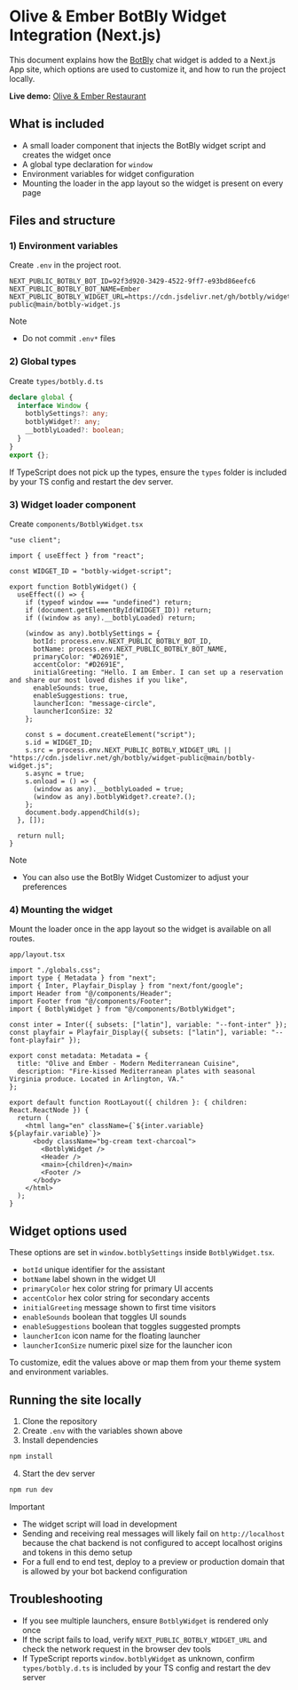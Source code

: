 # Olive & Ember BotBly Widget Integration (Next.js)

This document explains how the [BotBly](https://botbly.com) chat widget is added to a Next.js App site, which options are used to customize it, and how to run the project locally.

**Live demo:** [Olive & Ember Restaurant](https://oliveemberrestaurant.vercel.app/)


## What is included

- A small loader component that injects the BotBly widget script and creates the widget once
- A global type declaration for `window`
- Environment variables for widget configuration
- Mounting the loader in the app layout so the widget is present on every page

## Files and structure

### 1) Environment variables

Create `.env` in the project root.

```
NEXT_PUBLIC_BOTBLY_BOT_ID=92f3d920-3429-4522-9ff7-e93bd86eefc6
NEXT_PUBLIC_BOTBLY_BOT_NAME=Ember
NEXT_PUBLIC_BOTBLY_WIDGET_URL=https://cdn.jsdelivr.net/gh/botbly/widget-public@main/botbly-widget.js
```

Note

- Do not commit `.env*` files

### 2) Global types

Create `types/botbly.d.ts`

```ts
declare global {
  interface Window {
    botblySettings?: any;
    botblyWidget?: any;
    __botblyLoaded?: boolean;
  }
}
export {};
```

If TypeScript does not pick up the types, ensure the `types` folder is included by your TS config and restart the dev server.

### 3) Widget loader component

Create `components/BotblyWidget.tsx`

```tsx
"use client";

import { useEffect } from "react";

const WIDGET_ID = "botbly-widget-script";

export function BotblyWidget() {
  useEffect(() => {
    if (typeof window === "undefined") return;
    if (document.getElementById(WIDGET_ID)) return;
    if ((window as any).__botblyLoaded) return;

    (window as any).botblySettings = {
      botId: process.env.NEXT_PUBLIC_BOTBLY_BOT_ID,
      botName: process.env.NEXT_PUBLIC_BOTBLY_BOT_NAME,
      primaryColor: "#D2691E",
      accentColor: "#D2691E",
      initialGreeting: "Hello. I am Ember. I can set up a reservation and share our most loved dishes if you like",
      enableSounds: true,
      enableSuggestions: true,
      launcherIcon: "message-circle",
      launcherIconSize: 32
    };

    const s = document.createElement("script");
    s.id = WIDGET_ID;
    s.src = process.env.NEXT_PUBLIC_BOTBLY_WIDGET_URL || "https://cdn.jsdelivr.net/gh/botbly/widget-public@main/botbly-widget.js";
    s.async = true;
    s.onload = () => {
      (window as any).__botblyLoaded = true;
      (window as any).botblyWidget?.create?.();
    };
    document.body.appendChild(s);
  }, []);

  return null;
}
```

Note
- You can also use the BotBly Widget Customizer to adjust your preferences

### 4) Mounting the widget

Mount the loader once in the app layout so the widget is available on all routes.

`app/layout.tsx`

```tsx
import "./globals.css";
import type { Metadata } from "next";
import { Inter, Playfair_Display } from "next/font/google";
import Header from "@/components/Header";
import Footer from "@/components/Footer";
import { BotblyWidget } from "@/components/BotblyWidget";

const inter = Inter({ subsets: ["latin"], variable: "--font-inter" });
const playfair = Playfair_Display({ subsets: ["latin"], variable: "--font-playfair" });

export const metadata: Metadata = {
  title: "Olive and Ember - Modern Mediterranean Cuisine",
  description: "Fire-kissed Mediterranean plates with seasonal Virginia produce. Located in Arlington, VA."
};

export default function RootLayout({ children }: { children: React.ReactNode }) {
  return (
    <html lang="en" className={`${inter.variable} ${playfair.variable}`}>
      <body className="bg-cream text-charcoal">
        <BotblyWidget />
        <Header />
        <main>{children}</main>
        <Footer />
      </body>
    </html>
  );
}
```

## Widget options used

These options are set in `window.botblySettings` inside `BotblyWidget.tsx`.

- `botId` unique identifier for the assistant
- `botName` label shown in the widget UI
- `primaryColor` hex color string for primary UI accents
- `accentColor` hex color string for secondary accents
- `initialGreeting` message shown to first time visitors
- `enableSounds` boolean that toggles UI sounds
- `enableSuggestions` boolean that toggles suggested prompts
- `launcherIcon` icon name for the floating launcher
- `launcherIconSize` numeric pixel size for the launcher icon

To customize, edit the values above or map them from your theme system and environment variables.

## Running the site locally

1. Clone the repository
2. Create `.env` with the variables shown above
3. Install dependencies

```bash
npm install
```

4. Start the dev server

```bash
npm run dev
```

Important

- The widget script will load in development
- Sending and receiving real messages will likely fail on `http://localhost` because the chat backend is not configured to accept localhost origins and tokens in this demo setup
- For a full end to end test, deploy to a preview or production domain that is allowed by your bot backend configuration

## Troubleshooting

- If you see multiple launchers, ensure `BotblyWidget` is rendered only once
- If the script fails to load, verify `NEXT_PUBLIC_BOTBLY_WIDGET_URL` and check the network request in the browser dev tools
- If TypeScript reports `window.botblyWidget` as unknown, confirm `types/botbly.d.ts` is included by your TS config and restart the dev server

